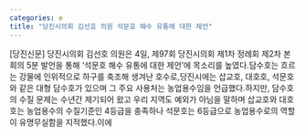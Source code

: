 ```yaml
---
categories: e
title: "당진시의회 김선호 의원 석문호 해수 유통에 대한 제언"
---
```

[당진신문] 당진시의회 김선호 의원은 4일, 제97회 당진시의회 제1차 정례회 제2차 본회의 5분 발언을 통해 ‘석문호 해수 유통에 대한 제언’에 목소리를 높였다.담수호는 흐르는 강물에 인위적으로 하구를 축조해 생겨난 호수로,당진시에는 삽교호, 대호호, 석문호와 같은 대형 담수호가 있으며 그 주요 사용처는 농업용수임을 언급했다.하지만, 담수호의 수질 문제는 수년간 제기되어 왔고 우리 지역도 예외가 아님을 말하며 삽교호와 대호호는 농업용수의 수질기준인 4등급을 충족하나 석문호는 6등급으로 농업용수로의 역할이 유명무실함을 지적했다.이에